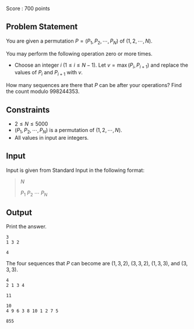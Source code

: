 Score : $700$ points

## Problem Statement

You are given a permutation $P=(P_1,P_2,\cdots,P_N)$ of $(1,2,\cdots,N)$.

You may perform the following operation zero or more times.

- Choose an integer $i$ ($1 \leq i \leq N-1$).
Let $v=\max(P_i,P_{i+1})$ and replace the values of $P_i$ and $P_{i+1}$ with $v$.

How many sequences are there that $P$ can be after your operations? Find the count modulo $998244353$.

## Constraints

- $2 \leq N \leq 5000$
- $(P_1,P_2,\cdots,P_N)$ is a permutation of $(1,2,\cdots,N)$.
- All values in input are integers.

## Input

Input is given from Standard Input in the following format:

> $N$
> 
> $P_1$ $P_2$ $\cdots$ $P_N$

## Output

Print the answer.

```input1
3
1 3 2
```

```output1
4
```

The four sequences that $P$ can become are $(1,3,2)$, $(3,3,2)$, $(1,3,3)$, and $(3,3,3)$.

```input2
4
2 1 3 4
```

```output2
11
```

```input3
10
4 9 6 3 8 10 1 2 7 5
```

```output3
855
```